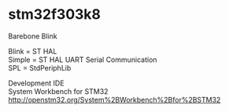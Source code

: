 # stm32f303k8
Barebone Blink  
  
Blink = ST HAL  
Simple = ST HAL UART Serial Communication  
SPL = StdPeriphLib

Development IDE  
System Workbench for STM32  
http://openstm32.org/System%2BWorkbench%2Bfor%2BSTM32  